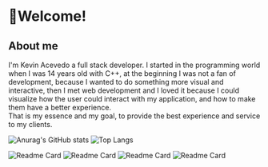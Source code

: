 
# :milky_way:Welcome!
## About me
I'm Kevin Acevedo a full stack developer. I started in the programming world when I was 14 years old with C++, at the beginning I was not a fan of development, because I wanted to do something more visual and interactive, then I met web development and I loved it because I could visualize how the user could interact with my application, and how to make them have a better experience.  
That is my essence and my goal, to provide the best experience and service to my clients. 

![Anurag's GitHub stats](https://github-readme-stats.vercel.app/api?username=kesocial&show_icons=true&theme=radical&count_private=true&hide_border=true)  ![Top Langs](https://github-readme-stats.vercel.app/api/top-langs/?username=kesocial&theme=radical&hide_border=true&layout=compact)

![Readme Card](https://github-readme-stats.vercel.app/api/pin/?username=kesocial&repo=ChallengeScrapper&theme=radical&hide_border=true)  ![Readme Card](https://github-readme-stats.vercel.app/api/pin/?username=kesocial&repo=Olimpiadas2022&theme=radical&hide_border=true)
![Readme Card](https://github-readme-stats.vercel.app/api/pin/?username=kesocial&repo=RustAPI&theme=radical&hide_border=true)  ![Readme Card](https://github-readme-stats.vercel.app/api/pin/?username=kesocial&repo=map-box-visualizer&theme=radical&hide_border=true)
